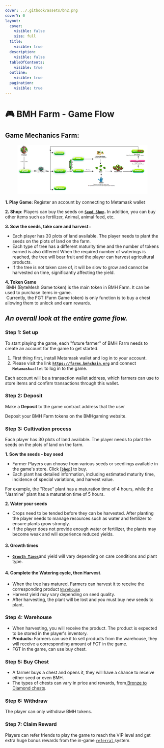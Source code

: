 ```yaml
---
cover: ../.gitbook/assets/bn2.png
coverY: 0
layout:
  cover:
    visible: false
    size: full
  title:
    visible: true
  description:
    visible: false
  tableOfContents:
    visible: true
  outline:
    visible: true
  pagination:
    visible: true
---
```


# 🎮 BMH Farm - Game Flow

## **Game Mechanics Farm:**

<figure><img src="../.gitbook/assets/flow.png" alt=""><figcaption></figcaption></figure>

**1. Play Game:** Register an account by connecting to Metamask wallet

**2. Shop:** Players can buy the seeds on [**`Seed Shop`**](../game-features/basic-features/shop.md)**.** In addition, you can buy other items such as fertilizer, Animal, animal feed, etc.

**3. Sow the seeds, take care and harvest :**

* Each player has 30 plots of land available. The player needs to plant the seeds on the plots of land on the farm.&#x20;
* Each type of tree has a different maturity time and the number of tokens earned is also different When the required number of waterings is reached, the tree will bear fruit and the player can harvest agricultural products.
* If the tree is not taken care of, it will be slow to grow and cannot be harvested on time, significantly affecting the yield.

**4. Token Game**\
<img src="https://files.gitbook.com/v0/b/gitbook-x-prod.appspot.com/o/spaces%2Fy39LOQQezVvERXFqNDkL%2Fuploads%2FQX1rrKdBqv8VF3ahmrNN%2FCoin1%201.png?alt=media&#x26;token=212a502b-18fe-4cc9-ba4f-1ed1fe9380a2" alt="" data-size="line">  BMH (ByteMesh Game token) is the main token in BMH Farm. It can be used to purchase items in-game.\
<img src="https://files.gitbook.com/v0/b/gitbook-x-prod.appspot.com/o/spaces%2Fy39LOQQezVvERXFqNDkL%2Fuploads%2FNXFupDZz6vtKczcUi1dJ%2FCoin2%201.png?alt=media&#x26;token=7ccaaeb4-6214-432a-9af5-50111925d43c" alt="" data-size="line"> Currently, the FGT (Farm Game token) is only function is to buy a chest allowing them to unlock and earn rewards.



## _**An overall look at the entire game flow.**_

### **Step 1: Set up**

To start playing the game, each "future farmer" of BMH Farm needs to create an account for the game to get started.

1. First thing first, install Metamask wallet and log in to your account.
2. Please visit the link [**`https://farms.bmhchain.org`**](https://farms.bmhchain.org) and connect **`Metamask`**`wallet` to log in to the game.

Each account will be a transaction wallet address, which farmers can use to store items and confirm transactions through this wallet.

### **Step 2:** Deposit

Make a **Deposit** to the game contract address that the user

Deposit your BMH Farm tokens on the BMHgaming website.

### **Step 3:** Cultivation process

Each player has 30 plots of land available. The player needs to plant the seeds on the plots of land on the farm.

**1. Sow the seeds - buy seed**

* Farmer Players can choose from various seeds or seedlings available in the game's store. Click \[[**`Shop`**](../game-features/basic-features/shop.md)] to buy.
* Each plant has detailed information, including estimated maturity time, incidence of special variations, and harvest value.

For example, the "Rose" plant has a maturation time of 4 hours, while the "Jasmine" plant has a maturation time of 5 hours.

**2. Water your seeds**

* Crops need to be tended before they can be harvested. After planting the player needs to manage resources such as water and fertilizer to ensure plants grow strongly.
* If the player does not provide enough water or fertilizer, the plants may become weak and will experience reduced yields.

#### **3. Growth times**

* [**`Growth Times`**](bmhfarm-rules.md#id-1.-the-type-of-seed-affects-how-plants-grow-and-what-they-produce)and yield will vary depending on care conditions and plant type.

#### **4.** Complete the Watering cycle, then Harvest.

* When the tree has matured, Farmers can harvest it to receive the corresponding product [`Warehouse`](../game-features/basic-features/storehouse.md)
* Harvest yield may vary depending on seed quality.
* After harvesting, the plant will be lost and you must buy new seeds to plant.

### Step 4: Warehouse

* When harvesting, you will receive the product. The product is expected to be stored in the player's inventory.
* **Products:** Farmers can use it to sell products from the warehouse, they will receive a corresponding amount of FGT in the game.
* FGT in the game, can use buy chest.

### Step 5: Buy Chest

* A farmer buys a chest and opens it, they will have a chance to receive either seed or even BMH.
* The types of chests can vary in price and rewards, from[ Bronze to Diamond chests](../game-features/basic-features/treasure-chest.md).

### Step 6: Withdraw

The player can only withdraw BMH tokens.

### **Step 7: Claim Reward**

Players can refer friends to play the game to reach the VIP level and get extra huge bonus rewards from the in-game [`referral` ](../referral-system/what-is-the-referral-system.md)system.
